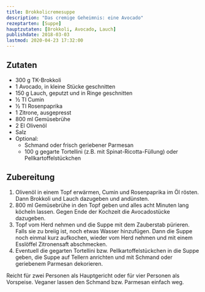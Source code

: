 ```yaml
---
title: Brokkolicremesuppe
description: "Das cremige Geheimnis: eine Avocado"
rezeptarten: [Suppe]
hauptzutaten: [Brokkoli, Avocado, Lauch]
publishdate: 2018-03-03
lastmod: 2020-04-23 17:32:00
---
```


## Zutaten

- 300 g TK-Brokkoli
- 1 Avocado, in kleine Stücke geschnitten
- 150 g Lauch, geputzt und in Ringe geschnitten
- ½ Tl Cumin
- ½ Tl Rosenpaprika
- 1 Zitrone, ausgepresst
- 800 ml Gemüsebrühe
- 2 El Olivenöl
- Salz
- Optional:
  - Schmand oder frisch geriebener Parmesan
  - 100 g gegarte Tortellini (z.B. mit Spinat-Ricotta-Füllung) oder Pellkartoffelstückchen


## Zubereitung

1. Olivenöl in einem Topf erwärmen, Cumin und Rosenpaprika im Öl rösten. Dann Brokkoli und Lauch dazugeben und andünsten.
2. 800 ml Gemüsebrühe in den Topf geben und alles acht Minuten lang köcheln lassen. Gegen Ende der Kochzeit die Avocadostücke dazugeben.
3. Topf vom Herd nehmen und die Suppe mit dem Zauberstab pürieren. Falls sie zu breiig ist, noch etwas Wasser hinzufügen. Dann die Suppe noch einmal kurz aufkochen, wieder vom Herd nehmen und mit einem Esslöffel Zitronensaft abschmecken.
4. Eventuell die gegarten Tortellini bzw. Pellkartoffelstückchen in die Suppe geben, die Suppe auf Tellern anrichten und mit Schmand oder geriebenem Parmesan dekorieren.

Reicht für zwei Personen als Hauptgericht oder für vier Personen als Vorspeise. Veganer lassen den Schmand bzw. Parmesan einfach weg.
